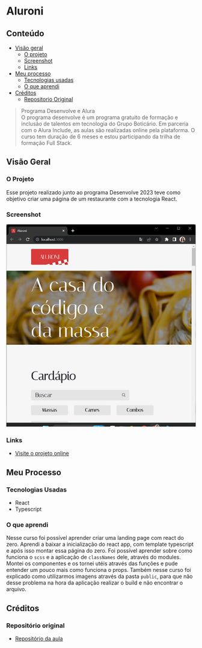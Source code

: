 # Aluroni

## Conteúdo

- [Visão geral](#visão-geral)
  - [O projeto](#o-projeto)
  - [Screenshot](#screenshot)
  - [Links](#links)
- [Meu processo](#meu-processo)
  - [Tecnologias usadas](#tecnologias-usadas)
  - [O que aprendi](#o-que-aprendi)
- [Créditos](#créditos)
   - [Repositorio Original](#repositório-original)


> Programa Desenvolve e Alura <br>
O programa desenvolve é um programa gratuito de formação e inclusão de talentos em tecnologia do Grupo Boticário. Em parceria com o Alura Include, as aulas são realizadas online pela plataforma. O curso tem duração de 6 meses e estou participando da trilha de formação Full Stack.

## Visão Geral
### O Projeto
Esse projeto realizado junto ao programa Desenvolve 2023 teve como objetivo criar uma página de um restaurante com a tecnologia React.

### Screenshot

![image](./public/previewreadme.jpg)

### Links
- [Visite o projeto online]()

## Meu Processo

### Tecnologias Usadas
- React
- Typescript

### O que aprendi
Nesse curso foi possível aprender criar uma landing page com react do zero. Aprendi a baixar a inicialização do react app, com template typescript e após isso montar essa página do zero. Foi possível aprender sobre como funciona o `scss` e a aplicação de `classNames` dele, através do modules. Montei os componentes e os tornei utéis através das funções e pude entender um pouco mais como funciona o props. Também nesse curso foi explicado como utilizarmos imagens através da pasta `public`, para que não desse problema na hora da aplicação realizar o build e não encontrar o arquivo.

## Créditos

### Repositório original
- [Repositório da aula](https://github.com/alura-cursos/aluroni-introducao/tree/Aula5)
